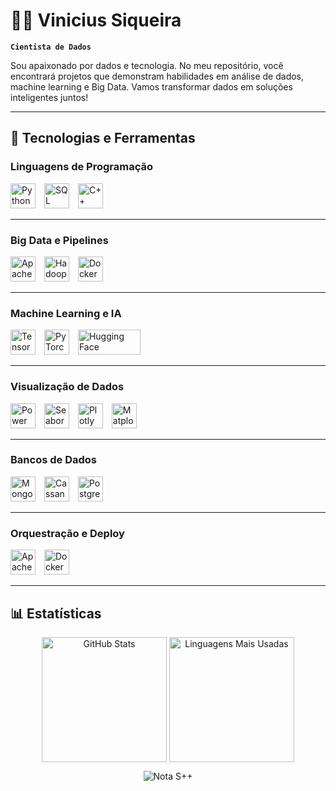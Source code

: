 # 👨‍💻 Vinicius Siqueira

**`Cientista de Dados`**

Sou apaixonado por dados e tecnologia. No meu repositório, você encontrará projetos que demonstram habilidades em análise de dados, machine learning e Big Data. Vamos transformar dados em soluções inteligentes juntos!

---

## 🔧 Tecnologias e Ferramentas

### **Linguagens de Programação**
<p align="left">
    <img src="https://cdn.jsdelivr.net/gh/devicons/devicon/icons/python/python-original.svg" title="Python" alt="Python" width="40" height="40" style="padding-right:10px;" />
    <img src="https://cdn.jsdelivr.net/gh/devicons/devicon/icons/mysql/mysql-original.svg" title="SQL" alt="SQL" width="40" height="40" style="padding-right:10px;" />
    <img src="https://cdn.jsdelivr.net/gh/devicons/devicon/icons/cplusplus/cplusplus-original.svg" title="C++ (Cython)" alt="C++" width="40" height="40" style="padding-right:10px;" />
</p>

---

### **Big Data e Pipelines**
<p align="left">
    <img src="https://cdn.jsdelivr.net/gh/devicons/devicon/icons/apache/apache-original.svg" title="Apache Spark" alt="Apache Spark" width="40" height="40" style="padding-right:10px;" />
    <img src="https://cdn.jsdelivr.net/gh/devicons/devicon/icons/apache/apache-original-wordmark.svg" title="Hadoop" alt="Hadoop" width="40" height="40" style="padding-right:10px;" />
    <img src="https://cdn.jsdelivr.net/gh/devicons/devicon/icons/docker/docker-original.svg" title="Docker" alt="Docker" width="40" height="40" style="padding-right:10px;" />
</p>

---

### **Machine Learning e IA**
<p align="left">
    <img src="https://cdn.jsdelivr.net/gh/devicons/devicon/icons/tensorflow/tensorflow-original.svg" title="TensorFlow" alt="TensorFlow" width="40" height="40" style="padding-right:10px;" />
    <img src="https://cdn.jsdelivr.net/gh/devicons/devicon/icons/pytorch/pytorch-original.svg" title="PyTorch" alt="PyTorch" width="40" height="40" style="padding-right:10px;" />
    <img src="https://huggingface.co/front/assets/huggingface_logo-noborder.svg" title="Hugging Face" alt="Hugging Face" width="100" height="40" style="padding-right:10px;" />
</p>

---

### **Visualização de Dados**
<p align="left">
    <img src="https://upload.wikimedia.org/wikipedia/commons/c/cf/New_Power_BI_Logo.svg" title="Power BI" alt="Power BI" width="40" height="40" style="padding-right:10px;" />
    <img src="https://seaborn.pydata.org/_images/logo-mark-lightbg.svg" title="Seaborn" alt="Seaborn" width="40" height="40" style="padding-right:10px;" />
    <img src="https://cdn.jsdelivr.net/gh/devicons/devicon/icons/plotly/plotly-original.svg" title="Plotly" alt="Plotly" width="40" height="40" style="padding-right:10px;" />
    <img src="https://cdn.jsdelivr.net/gh/devicons/devicon/icons/matplotlib/matplotlib-original.svg" title="Matplotlib" alt="Matplotlib" width="40" height="40" style="padding-right:10px;" />
</p>

---

### **Bancos de Dados**
<p align="left">
    <img src="https://cdn.jsdelivr.net/gh/devicons/devicon/icons/mongodb/mongodb-original.svg" title="MongoDB" alt="MongoDB" width="40" height="40" style="padding-right:10px;" />
    <img src="https://cdn.jsdelivr.net/gh/devicons/devicon/icons/cassandra/cassandra-original.svg" title="Cassandra" alt="Cassandra" width="40" height="40" style="padding-right:10px;" />
    <img src="https://cdn.jsdelivr.net/gh/devicons/devicon/icons/postgresql/postgresql-original.svg" title="PostgreSQL" alt="PostgreSQL" width="40" height="40" style="padding-right:10px;" />
</p>

---

### **Orquestração e Deploy**
<p align="left">
    <img src="https://cdn.jsdelivr.net/gh/devicons/devicon/icons/apache/apache-original.svg" title="Apache Airflow" alt="Apache Airflow" width="40" height="40" style="padding-right:10px;" />
    <img src="https://cdn.jsdelivr.net/gh/devicons/devicon/icons/docker/docker-original.svg" title="Docker" alt="Docker" width="40" height="40" style="padding-right:10px;" />
</p>

---

## 📊 Estatísticas

<p align="center">
  <img 
    align="center" 
    alt="GitHub Stats" 
    height="200" 
    src="https://github-readme-stats.vercel.app/api?username=vinisique&show_icons=true&theme=tokyonight&include_all_commits=true&hide_rank=true&locale=pt-br" 
  />
  <img 
    align="center" 
    alt="Linguagens Mais Usadas" 
    height="200" 
    src="https://github-readme-stats.vercel.app/api/top-langs/?username=vinisique&theme=tokyonight&layout=compact&custom_title=Tecnologias&langs_count=9" 
  />
</p>

<p align="center">
  <img 
    alt="Nota S++" 
    src="https://img.shields.io/badge/Nota-S%2B%2B-brightgreen?style=for-the-badge&logo=github" 
  />
</p>
